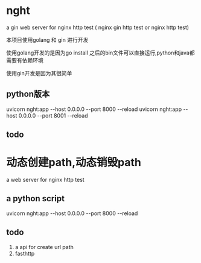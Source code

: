 # nght
a gin web server for nginx http test ( nginx gin http test  or nginx http test)


本项目使用golang 和 gin 进行开发

使用golang开发的是因为go install 之后的bin文件可以直接运行,python和java都需要有依赖环境

使用gin开发是因为其很简单


## python版本

uvicorn nght:app --host 0.0.0.0 --port 8000 --reload
uvicorn nght:app --host 0.0.0.0 --port 8001 --reload


## todo

动态创建path,动态销毁path 
=======

a web server for nginx http test

## a python script

uvicorn nght:app --host 0.0.0.0 --port 8000 --reload

## todo

1. a api for create url path
1. fasthttp
